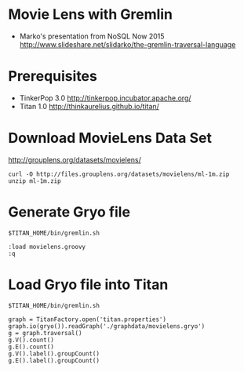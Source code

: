 Movie Lens with Gremlin
=======================

* Marko's presentation from NoSQL Now 2015 http://www.slideshare.net/slidarko/the-gremlin-traversal-language

# Prerequisites

* TinkerPop 3.0 http://tinkerpop.incubator.apache.org/
* Titan 1.0 http://thinkaurelius.github.io/titan/

# Download MovieLens Data Set

http://grouplens.org/datasets/movielens/

```
curl -O http://files.grouplens.org/datasets/movielens/ml-1m.zip
unzip ml-1m.zip
```

# Generate Gryo file

```
$TITAN_HOME/bin/gremlin.sh

:load movielens.groovy
:q
```

# Load Gryo file into Titan

```
$TITAN_HOME/bin/gremlin.sh

graph = TitanFactory.open('titan.properties')
graph.io(gryo()).readGraph('./graphdata/movielens.gryo')
g = graph.traversal()
g.V().count()
g.E().count()
g.V().label().groupCount()
g.E().label().groupCount()
```
